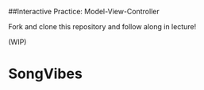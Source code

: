 

##Interactive Practice: Model-View-Controller

Fork and clone this repository and follow along in lecture!

(WIP)


# SongVibes
